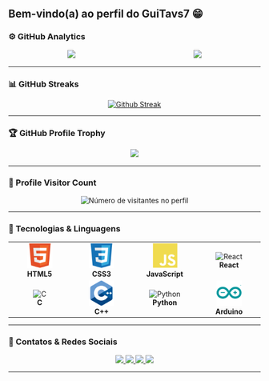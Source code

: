 ## Bem-vindo(a) ao perfil do GuiTavs7 😁

### ⚙️ GitHub Analytics

<div align="center" style="display: flex; justify-content: space-between;">
    <a href="https://github.com/GuiTavs7" style="flex: 1;">
        <img height="180em" src="https://github-readme-stats.vercel.app/api?username=GuiTavs7&show_icons=true&theme=tokyonight&include_all_commits=true&count_private=true"/>
    </a>
    <a href="https://github.com/GuiTavs7" style="flex: 1;">
        <img height="180em" src="https://github-readme-stats.vercel.app/api/top-langs/?username=GuiTavs7&layout=compact&langs_count=6&theme=tokyonight"/>
    </a>
</div>

--- 


### 📊 GitHub Streaks

<div align="center">
  <a href="https://github.com/GuiTavs7">
    <img height="180em" src="https://streak-stats.demolab.com?user=GuiTavs7&theme=tokyonight" alt="Github Streak"/>
  </a>
</div>


--- 

### 🏆 GitHub Profile Trophy

<p align="center">
  <a
    href="https://github.com/ryo-ma/github-profile-trophy"
    title="repositório de troféus"
  >
    <img
      width="800"
      src="https://github-profile-trophy.vercel.app/?username=GuiTavs7&column=8&theme=darkhub&no-frame=true&no-bg=true"
    />
  </a>
</p>

---

<div>
  <h3><b>📍 Profile Visitor Count</b></h3>
</div>

<p align="center">
  <img
    src="https://visitor-badge.laobi.icu/badge?page_id=GuiTavs7"
    alt="Número de visitantes no perfil"
  />
</p>

---

### 👾 Tecnologias & Linguagens

<div align="center">

<table>
  <tr>
    <td align="center" width="130">
      <img src="https://raw.githubusercontent.com/devicons/devicon/master/icons/html5/html5-original.svg" width="50" height="50" alt="HTML"/>
      <br><b>HTML5</b>
    </td>
    <td align="center" width="130">
      <img src="https://raw.githubusercontent.com/devicons/devicon/master/icons/css3/css3-original.svg" width="50" height="50" alt="CSS"/>
      <br><b>CSS3</b>
    </td>
    <td align="center" width="130">
      <img src="https://raw.githubusercontent.com/devicons/devicon/master/icons/javascript/javascript-plain.svg" width="50" height="50" alt="JavaScript"/>
      <br><b>JavaScript</b>
    </td>
    <td align="center" width="130">
      <img src="https://cdn.jsdelivr.net/gh/devicons/devicon/icons/react/react-original.svg" width="50" height="50" alt="React"/>
      <br><b>React</b>
    </td>
  </tr>
  <tr>
    <td align="center" width="130">
      <img src="https://github.com/user-attachments/assets/4f1a13d3-88f6-4836-8d2a-e757f8f2ca34" width="50" height="50" alt="C"/>
      <br><b>C</b>
    </td>
    <td align="center" width="130">
      <img src="https://raw.githubusercontent.com/devicons/devicon/master/icons/cplusplus/cplusplus-original.svg" width="50" height="50" alt="C++"/>
      <br><b>C++</b>
    </td>
    <td align="center" width="130">
      <img src="https://cdn.jsdelivr.net/gh/devicons/devicon/icons/python/python-original.svg" width="50" height="50" alt="Python"/>
      <br><b>Python</b>
    </td>
    <td align="center" width="130">
      <img src="https://raw.githubusercontent.com/devicons/devicon/master/icons/arduino/arduino-original.svg" width="50" height="50" alt="Arduino"/>
      <br><b>Arduino</b>
    </td>
  </tr>
</table>

</div>


---
 
  ###  👤 Contatos & Redes Sociais
 
<div align="center"> 
 
<a href="https://mail.google.com/mail/u/0/#inbox" target="_blank">
  <img src="https://img.shields.io/badge/-Gmail-%23333?style=for-the-badge&logo=gmail&logoColor=white">
</a>
<a href="https://www.linkedin.com/in/guilherme-tavares-439238188/" target="_blank">
  <img src="https://img.shields.io/badge/-LinkedIn-%230077B5?style=for-the-badge&logo=linkedin&logoColor=white">
</a> 
<a href="https://linktr.ee/gui_tavs7" target="_blank">
  <img src="https://img.shields.io/badge/Linktree-39E09B?style=for-the-badge&logo=linktree&logoColor=white">
</a>
<a href="https://docs.google.com/document/d/1nHm5fOoHPYLbhphsE5-MuTnwoF7aSio5IcfR2kqhmLg/edit?tab=t.0" target="_blank">
  <img src="https://img.shields.io/badge/Currículo-4285F4?style=for-the-badge&logo=google-docs&logoColor=white">
</a>

---
 
</div>
